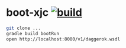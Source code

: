boot-xjc [![build](https://travis-ci.org/daggerok/boot-xjc.svg?branch=master)](https://travis-ci.org/daggerok/boot-xjc)
========

```sh
git clone ...
gradle build bootRun
open http://localhost:8080/v1/daggerok.wsdl
```
